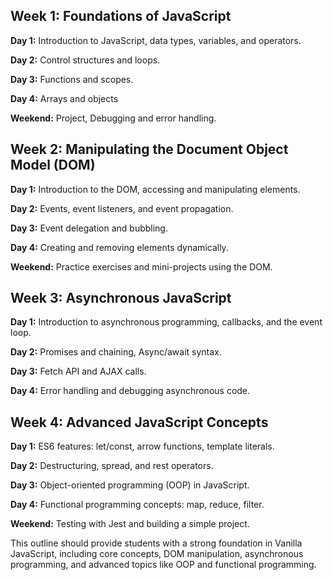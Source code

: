 ## Week 1: Foundations of JavaScript

**Day 1:** Introduction to JavaScript, data types, variables, and operators.

**Day 2:** Control structures and loops.

**Day 3:** Functions and scopes.

**Day 4:** Arrays and objects

**Weekend:** Project, Debugging and error handling.


## Week 2: Manipulating the Document Object Model (DOM)

**Day 1:** Introduction to the DOM, accessing and manipulating elements.

**Day 2:** Events, event listeners, and event propagation.

**Day 3:** Event delegation and bubbling.

**Day 4:** Creating and removing elements dynamically.

**Weekend:** Practice exercises and mini-projects using the DOM.


## Week 3: Asynchronous JavaScript

**Day 1:** Introduction to asynchronous programming, callbacks, and the event loop.

**Day 2:** Promises and chaining, Async/await syntax.

**Day 3:** Fetch API and AJAX calls.

**Day 4:** Error handling and debugging asynchronous code.


## Week 4: Advanced JavaScript Concepts

**Day 1:** ES6 features: let/const, arrow functions, template literals.

**Day 2:** Destructuring, spread, and rest operators.

**Day 3:** Object-oriented programming (OOP) in JavaScript.

**Day 4:** Functional programming concepts: map, reduce, filter.

**Weekend:** Testing with Jest and building a simple project.

This outline should provide students with a strong foundation in Vanilla JavaScript, including core concepts, DOM manipulation, asynchronous programming, and advanced topics like OOP and functional programming.
